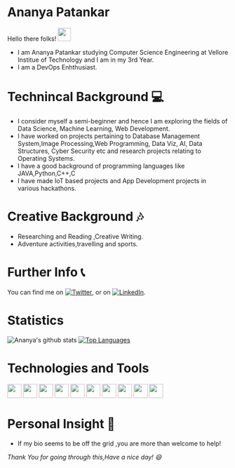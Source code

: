 # Ananya Patankar 
Hello there folks! <img src="https://raw.githubusercontent.com/MartinHeinz/MartinHeinz/master/wave.gif" width="30px">

* I am Ananya Patankar studying Computer Science Engineering at Vellore Institue of Technology and I am in my 3rd Year.
* I am a DevOps Enhthusiast.
# Technincal Background 💻
* I consider myself a semi-beginner and hence I am exploring the fields of Data Science, Machine Learning, Web Development.
* I have worked on projects pertaining to Database Management System,Image Processing,Web Programming, Data Viz, AI, Data Structures, Cyber Security etc and research projects relating to Operating Systems.
* I have a good background of programming languages like JAVA,Python,C++,C
* I have made IoT based projects and App Development projects in various hackathons.
# Creative Background 🎶
* Researching and Reading ,Creative Writing.
* Adventure activities,travelling and sports.
# Further Info 📞
You can find me on [![Twitter][1.2]][1], or on [![LinkedIn][2.2]][2].
<!-- Icons -->

[1.2]: http://i.imgur.com/wWzX9uB.png (twitter icon without padding)
[2.2]: https://raw.githubusercontent.com/MartinHeinz/MartinHeinz/master/linkedin-3-16.png (LinkedIn icon without padding)

<!-- Links to your social media accounts -->

[1]: https://twitter.com/AnanyaPatankar2
[2]: https://www.linkedin.com/in/ananya-patankar-5b66a918a

 
# Statistics
![Ananya's github stats](https://github-readme-stats.vercel.app/api?username=ananya09patankar&show_icons=true&theme=shades-of-purple)
[![Top Languages](https://github-readme-stats.vercel.app/api/top-langs/?username=ananya09patankar&layout=compact&langs_count=8)](https://github.com/ananya09patankar/github-readme-stats)

# Technologies and Tools

<img height="32" width="32" src="https://cdn.jsdelivr.net/npm/simple-icons@v4/icons/java.svg" color="#007396" />
<img height="32" width="32" src="https://cdn.jsdelivr.net/npm/simple-icons@v4/icons/WordPress.svg" color="#007396" />
<img height="32" width="32" src="https://cdn.jsdelivr.net/npm/simple-icons@v4/icons/php.svg" color="#007396" />
<img height="32" width="32" src="https://cdn.jsdelivr.net/npm/simple-icons@v4/icons/javascript.svg" color="#007396" />
<img height="32" width="32" src="https://cdn.jsdelivr.net/npm/simple-icons@v4/icons/css.svg" color="#007396" />
<img height="32" width="32" src="https://cdn.jsdelivr.net/npm/simple-icons@v4/icons/html5.svg" color="#007396" />
<img height="32" width="32" src="https://cdn.jsdelivr.net/npm/simple-icons@v4/icons/python.svg" color="#007396" />
<img height="32" width="32" src="https://cdn.jsdelivr.net/npm/simple-icons@v4/icons/jupyternotebook.svg" color="#007396" />
<img height="32" width="32" src="https://cdn.jsdelivr.net/npm/simple-icons@v4/icons/googlecolab.svg" color="#007396" />
<img height="32" width="32" src="https://cdn.jsdelivr.net/npm/simple-icons@v4/icons/sql.svg" color="#007396" />

# Personal Insight 💜
* If my bio seems to be off the grid ,you are more than welcome to help!

*Thank You for going through this,Have a nice day! 😄*
